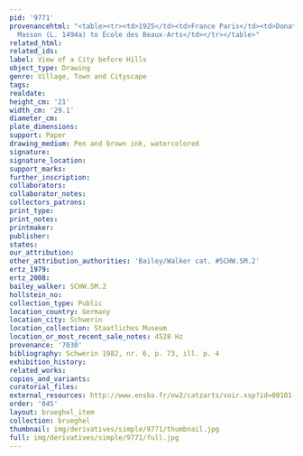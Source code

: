```yaml
---
pid: '9771'
provenancehtml: "<table><tr><td>1925</td><td>France Paris</td><td>Donated by Jean
  Masson (L. 1494a) to École des Beaux-Arts</td></tr></table>"
related_html:
related_ids:
label: View of a City before Hills
object_type: Drawing
genre: Village, Town and Cityscape
tags:
realdate:
height_cm: '21'
width_cm: '29.1'
diameter_cm:
plate_dimensions:
support: Paper
drawing_medium: Pen and brown ink, watercolored
signature:
signature_location:
support_marks:
further_inscription:
collaborators:
collaborator_notes:
collectors_patrons:
print_type:
print_notes:
printmaker:
publisher:
states:
our_attribution:
other_attribution_authorities: 'Bailey/Walker cat. #SCHW.SM.2'
ertz_1979:
ertz_2008:
bailey_walker: SCHW.SM.2
hollstein_no:
collection_type: Public
location_country: Germany
location_city: Schwerin
location_collection: Staatliches Museum
location_or_most_recent_sale_notes: 4528 Hz
provenance: '7030'
bibliography: Schwerin 1982, nr. 6, p. 73, ill. p. 4
exhibition_history:
related_works:
copies_and_variants:
curatorial_files:
external_resources: http://www.ensba.fr/ow2/catzarts/voir.xsp?id=00101-23837&qid=sdx_q3&n=10&sf=&e=
order: '045'
layout: brueghel_item
collection: brueghel
thumbnail: img/derivatives/simple/9771/thumbnail.jpg
full: img/derivatives/simple/9771/full.jpg
---
```

